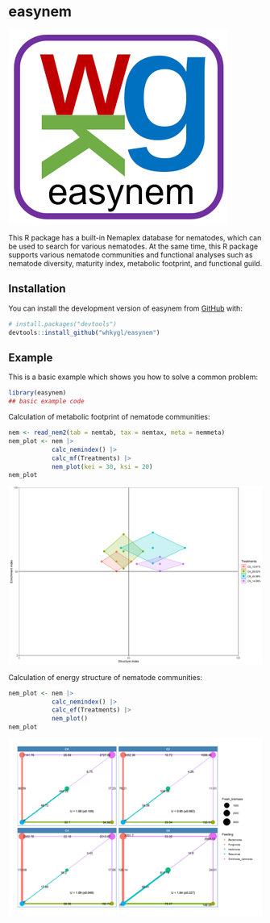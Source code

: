 
# easynem

<!-- badges: start -->
<!-- badges: end -->

![](photo/icon.png)

This R package has a built-in Nemaplex database for nematodes, which can be used to search for various nematodes. At the same time, this R package supports various nematode communities and functional analyses such as nematode diversity, maturity index, metabolic footprint, and functional guild. 

## Installation

You can install the development version of easynem from [GitHub](https://github.com/) with:

``` r
# install.packages("devtools")
devtools::install_github("whkygl/easynem")
```

## Example

This is a basic example which shows you how to solve a common problem:

``` r
library(easynem)
## basic example code
```

Calculation of metabolic footprint of nematode communities:

``` r
nem <- read_nem2(tab = nemtab, tax = nemtax, meta = nemmeta)
nem_plot <- nem |>
            calc_nemindex() |>
            calc_mf(Treatments) |>
            nem_plot(kei = 30, ksi = 20)
nem_plot
```

![](photo/mf.png)

Calculation of energy structure of nematode communities:

``` r
nem_plot <- nem |>
            calc_nemindex() |>
            calc_ef(Treatments) |>
            nem_plot()
nem_plot
```

![](photo/ef.png)
